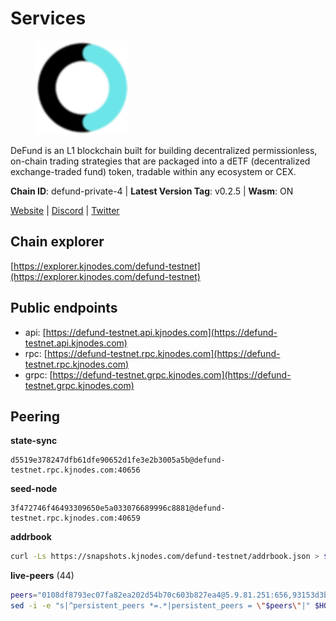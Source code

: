 # Services

<figure><img src="https://raw.githubusercontent.com/kj89/cosmos-images/main/logos/defund.png" width="150" alt=""><figcaption></figcaption></figure>

DeFund is an L1 blockchain built for building decentralized permissionless,  on-chain trading strategies that are packaged into a dETF (decentralized  exchange-traded fund) token, tradable within any ecosystem or CEX.

**Chain ID**: defund-private-4 | **Latest Version Tag**: v0.2.5 | **Wasm**: ON

[Website](https://www.defund.app) | [Discord](https://discord.gg/FV26pRPZ3P) | [Twitter](https://twitter.com/defund_finance)




## Chain explorer
[https://explorer.kjnodes.com/defund-testnet](https://explorer.kjnodes.com/defund-testnet)

## Public endpoints

* api: [https://defund-testnet.api.kjnodes.com](https://defund-testnet.api.kjnodes.com)
* rpc: [https://defund-testnet.rpc.kjnodes.com](https://defund-testnet.rpc.kjnodes.com)
* grpc: [https://defund-testnet.grpc.kjnodes.com](https://defund-testnet.grpc.kjnodes.com)

## Peering

**state-sync**

```text
d5519e378247dfb61dfe90652d1fe3e2b3005a5b@defund-testnet.rpc.kjnodes.com:40656
```

**seed-node**

```text
3f472746f46493309650e5a033076689996c8881@defund-testnet.rpc.kjnodes.com:40659
```

**addrbook**
```bash
curl -Ls https://snapshots.kjnodes.com/defund-testnet/addrbook.json > $HOME/.defund/config/addrbook.json
```

**live-peers** (44)
```bash
peers="0108df8793ec07fa82ea202d54b70c603b827ea4@5.9.81.251:656,93153d3b1e9178f44bbbddf809a8cf7177715c03@37.221.71.67:45656,d941341fa0f985d853f0e044d075234776cf1df6@77.232.37.54:26656,48fe32b3f93472a26854ee6fef69447f62a265ed@199.175.98.109:26656,2b8a63defdcde856b7c4febac9658ad2ef26befb@65.108.9.230:18656,3209ec925afead6706ac250aae88d1b85a45a2d3@167.86.85.247:30656,e3c348467a8c88c0f65e2ca8a71875d2a384b8b4@185.16.39.19:60656,78f6683344058d2ee9fe0984b754f76bbed75621@65.109.116.110:26656,2687b608599ef656f343a790f21fb3fb9292668e@194.146.13.187:26656,278602404e78c23f5aff7a04802179ad7ffaa676@18.234.102.132:26656,9caa4ac64062fa1178a9db93d24209841bbd30ba@199.175.98.110:26656,12cae75d49d0bc7596b99aba3235b0160c6e2189@65.108.98.41:40656,e26206d0e39515fb07915b28e468729340eb112e@38.242.244.163:26656,00b7377492dfcfaf9a3ac61d9fe521e0b8fd08dd@65.109.113.247:13656,1a4f0f016ffc8f6814835dc20f5bb7050b2eac90@38.242.239.25:36656,d45d007633b82518764ab12fafa543c46c848e5d@88.99.213.25:40656,dca0e42d5d6838954ae08b5526c42a80c01d5538@159.69.74.237:26756,4fbe902fb542fc2cec818bc76b3857f2af251b52@84.46.242.68:26656,5a3e8478405460c847354dc3ab84437b51b2e50b@93.185.166.71:26656,bf05df3550272f56495e9d4cf2637dd6554e36a6@38.242.139.242:26656,1c4d96b6529211d2efcf4ea2e274eaff48da4ed0@65.109.70.4:40656,78c53aca778b1239158cf4bf6a3aeeb2239501bb@38.242.216.35:40656,020abb71537ac87559814e1cb85cbd837046e836@23.88.5.169:23656,6448d127ec3b31a1565603409c327699ff9c0b52@77.91.78.222:26656,7e6bb7063b51a7a5e6433efb8c552e7e0542fc58@217.76.50.67:26656,ba0abf77c2dec230a7ae06b32d1abf63dbd48642@5.9.82.120:61656,38c2e79f4d9043aac5fd699d3bd5b8c3bdab0ab2@154.12.241.185:26656,bccd2003a7eb23008479c76427ac2c276160e09a@75.119.154.72:26656,d7c675fa2eef507d4e2270c442383a886cade959@207.180.248.230:26656,b2d33977b8bca9790df391dd3559e65514f95c0f@194.146.13.253:26656,acad4439671fef4e64e904587a81ee9c34e9505d@95.216.214.103:40656,499e73f86398d0b4483e0da2b68ffbbc81d28625@38.242.131.5:26656,d9516be6f5fffad9d2fa4354126c46ca5a6c9310@154.53.55.128:30656,807a0dc497bec0ab730310738ef7d27fd3df7671@155.133.27.248:27656,024981c993824fb347e3b007cbbabec211925bf1@144.91.89.149:30656,9e0b5a9e8acb49dff926377eb8f1aca7b6042390@65.108.135.211:41656,6f82e772ee8ae1895edc9743dbb269fb7c33f06a@144.91.89.158:30656,9f7dde4748adfcd4404179079857a4db627eeae4@176.124.222.160:40656,8c2006b0c28ed9801cbdccdd63842afa24747681@195.2.74.112:40656,f393c1e540566d94ee840ef64431136b1d35d3a6@5.189.159.198:28656,b8435a6a109a9ad95057ce0f1786caf2e9dd0fcc@93.100.235.162:18656,19f94079cc061be5c2f84539c8431d6075229669@194.4.48.96:26656,4df8eb475acb402f6c86b710bf1b7ac4fa7a87e9@194.146.13.254:26656,5e7853ec4f74dba1d3ae721ff9f50926107efc38@65.108.6.45:60556"
sed -i -e "s|^persistent_peers *=.*|persistent_peers = \"$peers\"|" $HOME/.defund/config/config.toml
```
